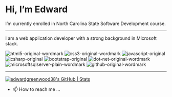 # Hi, I’m Edward

I’m currently enrolled in North Carolina State Software Development course.



---
I am a web application developer with a strong background in Microsoft stack.

![html5-original-wordmark](https://user-images.githubusercontent.com/17100578/185814623-9d1d3dab-e060-481f-b497-b4c8e878c756.png)
![css3-original-wordmark](https://user-images.githubusercontent.com/17100578/185814680-707257a0-a879-4950-bf78-9b29b6cd42bd.png)
![javascript-original](https://user-images.githubusercontent.com/17100578/185814691-cdc5219b-7451-4848-aeb0-c248d65bb8bb.png)
![csharp-original](https://user-images.githubusercontent.com/17100578/185814745-e14db156-f1a2-4910-a06c-67277abd2018.png)
![bootstrap-original](https://user-images.githubusercontent.com/17100578/185814751-fcb0bdc6-be9a-431f-8817-2c2cb0938bee.png)
![dot-net-original-wordmark](https://user-images.githubusercontent.com/17100578/185814862-a8a33f21-53f5-492d-b472-ab40f38d4840.png)
![microsoftsqlserver-plain-wordmark](https://user-images.githubusercontent.com/17100578/185814866-52e60bb3-bbf1-4f9f-9c9f-8425a7c77deb.png)
![github-original-wordmark](https://user-images.githubusercontent.com/17100578/185815030-c10bdf34-484c-4d1c-9417-7bcaf1fd9962.png)

---


[![edwardgreenwood38's GitHub | Stats](https://stats.quine.sh/edwardgreenwood38/github?theme=dark)](https://quine.sh?utm_source=widgets&utm_campaign=edwardgreenwood38)

- 📫 How to reach me ...

<!---
edwardgreenwood38/edwardgreenwood38 is a ✨ special ✨ repository because its `README.md` (this file) appears on your GitHub profile.
You can click the Preview link to take a look at your changes.
--->
